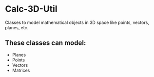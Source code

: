 # Calc-3D-Util
Classes to model mathematical objects in 3D space like points, vectors, planes, etc.

## These classes can model:
- Planes
- Points
- Vectors
- Matrices
